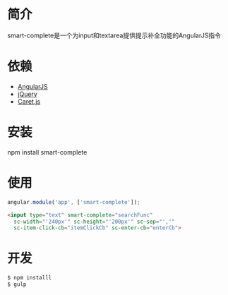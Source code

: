 # 简介
smart-complete是一个为input和textarea提供提示补全功能的AngularJS指令

# 依赖
* [AngularJS](http://angularjs.org/)
* [jQuery](https://jquery.com/)
* [Caret.js](https://github.com/ichord/Caret.js)

# 安装
npm install smart-complete

# 使用

```js
angular.module('app', ['smart-complete']);
```

```html
<input type="text" smart-complete="searchFunc"
  sc-width="'240px'" sc-height="'200px'" sc-sep="','"
  sc-item-click-cb="itemClickCb" sc-enter-cb="enterCb">
```

# 开发
```sh
$ npm installl
$ gulp
```

